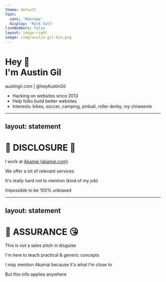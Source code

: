 ```yaml
---
theme: default
font:
  sans: 'Manrope'
  display: 'Rock Salt'
lineNumbers: false
layout: image-right
image: /img/austin-gil-bio.png
---
```


<h1 class="text-4xl mt-8">Hey 👋<br>I'm Austin Gil</h1>
<p class="mt-0">austingil.com | <logos-twitter/>@heyAustinGil</p>

<div class="text-1.25rem mt-10">

- Hacking on websites since 2013
- Help folks build better websites
- Interests: bikes, soccer, camping, pinball, roller derby, my chiweenie
</div>

---
layout: statement
---

# 🚧 DISCLOSURE 🚧

I work at <a href="https://akamai.com">Akamai (akamai.com)</a>

We offer a lot of relevant services

It's really hard not to mention (kind of my job)

Impossible to be 100% unbiased

---
layout: statement
---

# 🤝 ASSURANCE 😘

This is not a sales pitch in disguise

I'm here to teach practical & generic concepts

I may mention Akamai because it's what I'm close to

But this info applies anywhere